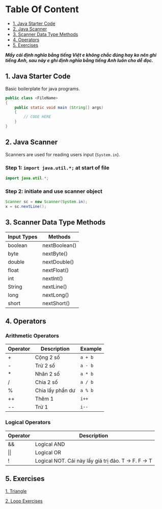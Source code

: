 # Table Of Content
- [1. Java Starter Code](#1-java-starter-code)
- [2. Java Scanner](#2-java-scanner)
- [3. Scanner Data Type Methods](#3-scanner-data-type-methods)
- [4. Operators](#4-operators)
- [5. Exercises](#5-exercises)

***Mấy cái định nghĩa bằng tiếng Việt e không chắc đúng hay ko nên ghi tiếng Anh, sau này e ghi định nghĩa bằng tiếng Anh luôn cho dễ đọc.***

## 1. Java Starter Code
Basic boilerplate for java programs.
```java
public class <FileName>
{
	public static void main (String[] args)
	{
		// CODE HERE
	}
}
```

## 2. Java Scanner
Scanners are used for reading users input (`System.in`).
### Step 1: `import java.util.*;` at start of file
```java
import java.util.*;
```

### Step 2: initiate and use scanner object
```java
Scanner sc = new Scanner(System.in);
x = sc.nextLine();
```

## 3. Scanner Data Type Methods
|Input Types|Methods|
|---|---|
|boolean|nextBoolean()|
|byte|nextByte()|
|double|nextDouble()|
|float|nextFloat()|
|int|nextInt()|
|String|nextLine()|
|long|nextLong()|
|short|nextShort()|

## 4. Operators
### Arithmetic Operators
|Operator|Description|Example|
|---|---|---|
|+| Cộng 2 số|`a + b`|
|-| Trừ 2 số|`a - b`|
|\*| Nhân 2 số|`a * b`|
|\/| Chia 2 số|`a / b`|
|%| Chia lấy phần dư |`a % b`|
|++| Thêm 1|`i++`|
|--| Trừ 1|`i--`|

### Logical Operators
|Operator|Description|
|---|---|
|&&|Logical AND|
|\|\||Logical OR|
|!|Logical NOT. Cái này lấy giá trị đảo. T -> F. F -> T|

## 5. Exercises
[1. Triangle](Triangle.md)

[2. Loop Exercises](LoopExercises.md)
